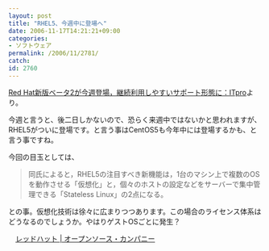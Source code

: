 ```yaml
---
layout: post
title: "RHEL5、今週中に登場へ"
date: 2006-11-17T14:21:21+09:00
categories:
- ソフトウェア
permalink: /2006/11/2781/
catch: 
id: 2760
---
```

[Red Hat新版ベータ2が今週登場，継続利用しやすいサポート形態に：ITpro](http://itpro.nikkeibp.co.jp/article/NEWS/20061116/253954/)より。

今週と言うと、後二日しかないので、恐らく来週中ではないかと思われますが、RHEL5がついに登場です。と言う事はCentOS5も今年中には登場するかも、と言う事ですね。

今回の目玉としては、

> 同氏によると，RHEL5の注目すべき新機能は，1台のマシン上で複数のOSを動作させる「仮想化」と，個々のホストの設定などをサーバーで集中管理できる「Stateless Linux」の2点になる。

 

との事。仮想化技術は徐々に広まりつつあります。この場合のライセンス体系はどうなるのでしょうか。やはりゲストOSごとに発生？

　[レッドハット | オープンソース・カンパニー](http://www.jp.redhat.com/software/)

